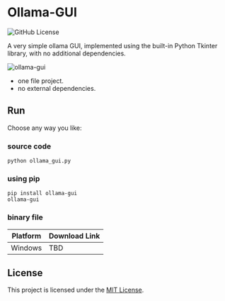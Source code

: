 # Ollama-GUI

![GitHub License](https://img.shields.io/github/license/chyok/ollama-gui)

A very simple ollama GUI, implemented using the built-in Python Tkinter library, with no additional dependencies.

![ollama-gui](https://github.com/chyok/ollama-gui/assets/32629225/672ba3c1-f7eb-4ee2-bcff-e06a0a3f349f)

+ one file project.
+ no external dependencies.

## Run
Choose any way you like:
### source code

`python ollama_gui.py`

### using pip

```
pip install ollama-gui
ollama-gui
```

### binary file

| Platform | Download Link | 
|----------|---------------|
| Windows  | TBD           |

## License

This project is licensed under the [MIT License](LICENSE).

